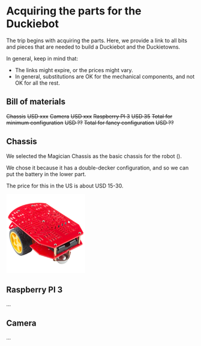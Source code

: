 # Acquiring the parts for the Duckiebot 

The trip begins with acquiring the parts. Here, we provide a link to all bits and pieces that
are needed to build a Duckiebot and the Duckietowns.

In general, keep in mind that:

- The links might expire, or the prices might vary.
- In general, substitutions are OK for the mechanical components,
  and not OK for all the rest.


## Bill of materials

<col2>
  <s>Chassis</s> <s>USD xxx</s>
  <s>Camera</s> <s>USD xxx</s>
  <s>Raspberry PI 3</s> <s>USD 35</s>
  <s>Total for minimum configuration</s> <s>USD ??</s>
  <s>Total for fancy configuration</s> <s>USD ??</s>
</col2>

## Chassis


We selected the Magician Chassis  as the basic chassis for the robot ([](#fig:magician_chassis)).

We chose it because it has a double-decker configuration, and so
we can put the battery in the lower part.

The price for this in the US is about USD 15-30.

<div figure-id="fig:magician_chassis" figure-caption="The Magician Chassis">
     <img src="magician_chassis.jpg" style='width: 15em'/>
</div>


## Raspberry PI 3

...

## Camera

...
